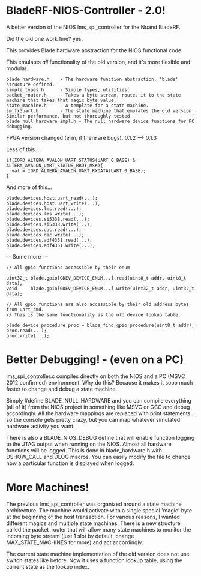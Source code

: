 # BladeRF-NIOS-Controller - 2.0!
A better version of the NIOS lms_spi_controller for the Nuand BladeRF. 

Did the old one work fine? yes.

This provides Blade hardware abstraction for the NIOS functional code.

This emulates *all* functionality of the old version, and it's more flexible and modular.
```
blade_hardware.h    - The hardware function abstraction. 'blade' structure defined.
simple_types.h      - Simple types, utilities.
packet_router.h     - Takes a byte stream, routes it to the state machine that takes that magic byte value.
state_machine.h     - A template for a state machine.
sm_fx3uart.h        - The state machine that emulates the old version. Similar performance, but not thoroughly tested.
blade_null_hardware_impl.h - The null hardware device functions for PC debugging.
```

FPGA version changed (erm, if there are bugs).  0.1.2 --> 0.1.3


Less of this...
```
if(IORD_ALTERA_AVALON_UART_STATUS(UART_0_BASE) & ALTERA_AVALON_UART_STATUS_RRDY_MSK){
  val = IORD_ALTERA_AVALON_UART_RXDATA(UART_0_BASE);
}
```

And more of this...
```
blade.devices.host.uart_read(...);
blade.devices.host.uart_write(...);
blade.devices.lms.read(...);
blade.devices.lms.write(...);
blade.devices.si5338.read(...);
blade.devices.si5338.write(...);
blade.devices.dac.read(...);
blade.devices.dac.write(...);
blade.devices.adf4351.read(...);
blade.devices.adf4351.write(...);
```

-- Some more --
```
// All gpio functions accessible by their enum

uint32_t blade.gpio[GDEV_DEVICE_ENUM...].read(uint8_t addr, uint8_t data);
void     blade.gpio[GDEV_DEVICE_ENUM...].write(uint32_t addr, uint32_t data);

// All gpio functions are also accessible by their old address bytes from uart_cmd.
// This is the same functionality as the old device lookup table.

blade_device_procedure proc = blade_find_gpio_procedure(uint8_t addr);
proc.read(...);
proc.write(...);
```

# Better Debugging!  -  (even on a PC)

lms_spi_controller.c compiles directly on both the NIOS and a PC (MSVC 2012 confirmed) environment.
Why do this? Because it makes it sooo much faster to change and debug a state machine.

Simply #define BLADE_NULL_HARDWARE and you can compile everything (all of it) from the NIOS project in something like MSVC or GCC and debug accordingly.
All the hardware mappings are replaced with print statements... so the console gets pretty crazy, but you can map whatever simulated hardware activity you want.

There is also a BLADE_NIOS_DEBUG define that will enable function logging to the JTAG output when running on the NIOS.
Almost all hardware functions will be logged. This is done in blade_hardware.h with DSHOW_CALL and DLOG macros. You can easily modify the file to change how a particular function is displayed when logged.

# More Machines!

The previous lms_spi_controller was organized around a state machine architecture. The machine would activate with a single special 'magic' byte at the beginning of the host transaction. For various reasons, I wanted different magics and multiple state machines. There is a new structure called the packet_router that will allow many state machines to monitor the incoming byte stream (just 1 slot by default, change MAX_STATE_MACHINES for more) and act accordingly. 

The current state machine implementation of the old version does not use switch states like before. Now it uses a function lookup table, using the current state as the lookup index.
